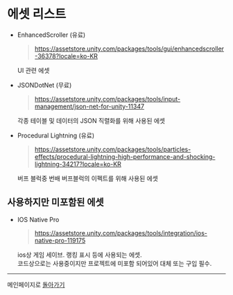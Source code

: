 # 에셋 리스트
- EnhancedScroller (유료)  
    > https://assetstore.unity.com/packages/tools/gui/enhancedscroller-36378?locale=ko-KR  
    
    UI 관련 에셋

- JSONDotNet (무료)  
    > https://assetstore.unity.com/packages/tools/input-management/json-net-for-unity-11347  

    각종 테이블 및 데이터의 JSON 직렬화를 위해 사용된 에셋

- Procedural Lightning (유료)
    > https://assetstore.unity.com/packages/tools/particles-effects/procedural-lightning-high-performance-and-shocking-lightning-34217?locale=ko-KR

    버프 블럭중 번배 버프블럭의 이펙트를 위해 사용된 에셋

## 사용하지만 미포함된 에셋
- IOS Native Pro
    > https://assetstore.unity.com/packages/tools/integration/ios-native-pro-119175

    ios상 게임 세이브. 랭킹 표시 등에 사용되는 에셋.  
    코드상으로는 사용중이지만 프로젝트에 미포함 되어있어  대체 또는 구입 필수.

    
------
메인페이지로 [돌아가기](/메인페이지.md)